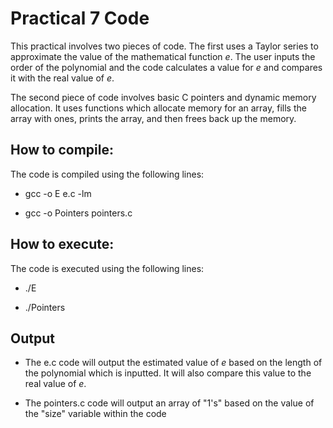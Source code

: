 # Practical 7 Code

This practical involves two pieces of code. The first uses a Taylor series to approximate the value of the mathematical function $e$. The user inputs the order of the polynomial and the code calculates a value for $e$ and compares it with the real value of $e$.

The second piece of code involves basic C pointers and dynamic memory allocation. It uses functions which allocate memory for an array, fills the array with ones, prints the array, and then frees back up the memory.

## How to compile:

The code is compiled using the following lines:

* gcc -o E e.c -lm

* gcc -o Pointers pointers.c

## How to execute:

The code is executed using the following lines:

* ./E

* ./Pointers

## Output

* The e.c code will output the estimated value of $e$ based on the length of the polynomial which is inputted. It will also compare this value to the real value of $e$.

* The pointers.c code will output an array of "1's" based on the value of the "size" variable within the code
